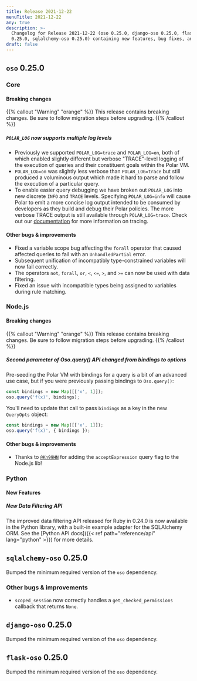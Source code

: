 ```yaml
---
title: Release 2021-12-22
menuTitle: 2021-12-22
any: true
description: >-
  Changelog for Release 2021-12-22 (oso 0.25.0, django-oso 0.25.0, flask-oso
  0.25.0, sqlalchemy-oso 0.25.0) containing new features, bug fixes, and more.
draft: false
---
```


## `oso` 0.25.0

### Core

#### Breaking changes

{{% callout "Warning" "orange" %}}
  This release contains breaking changes. Be sure to follow migration steps
  before upgrading.
{{% /callout %}}

##### `POLAR_LOG` now supports multiple log levels

- Previously we supported `POLAR_LOG=trace` and `POLAR_LOG=on`, both of which enabled slightly different but verbose "TRACE"-level logging of the execution of queries and their constituent goals within the Polar VM.
- `POLAR_LOG=on` was slightly less verbose than `POLAR_LOG=trace` but still produced a voluminous output which made it hard to parse and follow the execution of a particular query.
- To enable easier query debugging we have broken out `POLAR_LOG` into new discrete `INFO` and `TRACE` levels. Specifying `POLAR_LOG=info` will cause Polar to emit a more concise log output intended to be consumed by developers as they build and debug their Polar policies. The more verbose TRACE output is still available through `POLAR_LOG=trace`. Check out our [documentation](/reference/tooling/tracing.html) for more information on tracing.

#### Other bugs & improvements

- Fixed a variable scope bug affecting the `forall` operator that caused affected
  queries to fail with an `UnhandledPartial` error.
- Subsequent unification of incompatibly type-constrained variables will now fail
  correctly.
- The operators `not`, `forall`, `or`, `<`, `<=`, `>`, and `>=` can now be used
  with data filtering.
- Fixed an issue with incompatible types being assigned to variables during rule
  matching.

### Node.js

#### Breaking changes

{{% callout "Warning" "orange" %}}
  This release contains breaking changes. Be sure to follow migration steps
  before upgrading.
{{% /callout %}}

##### Second parameter of Oso.query() API changed from bindings to options

Pre-seeding the Polar VM with bindings for a query is a bit of an advanced use
case, but if you were previously passing bindings to `Oso.query()`:

```js
const bindings = new Map([['x', 1]]);
oso.query('f(x)', bindings);
```

You'll need to update that call to pass `bindings` as a key in the new
`QueryOpts` object:

```js
const bindings = new Map([['x', 1]]);
oso.query('f(x)', { bindings });
```

#### Other bugs & improvements

- Thanks to [`@Kn99HN`](https://github.com/Kn99HN) for adding the
  `acceptExpression` query flag to the Node.js lib!

### Python

#### New Features

##### New Data Filtering API

The improved data filtering API released for Ruby in 0.24.0 is now available
in the Python library, with a built-in example adapter for the SQLAlchemy ORM.
See the [Python API docs]({{< ref path="reference/api" lang="python" >}}) for
more details.

## `sqlalchemy-oso` 0.25.0

Bumped the minimum required version of the `oso` dependency.

### Other bugs & improvements

- `scoped_session` now correctly handles a `get_checked_permissions` callback that
  returns `None`.

## `django-oso` 0.25.0

Bumped the minimum required version of the `oso` dependency.

## `flask-oso` 0.25.0

Bumped the minimum required version of the `oso` dependency.
